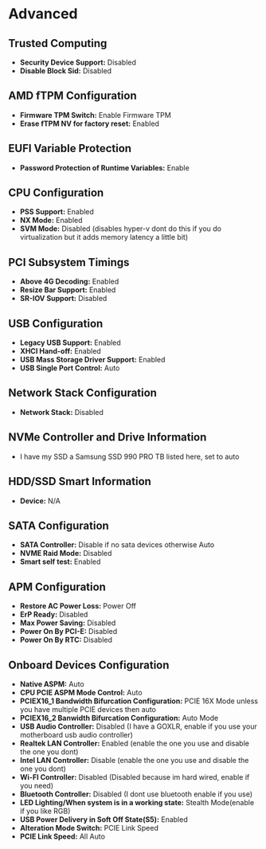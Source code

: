 # Advanced

## Trusted Computing
- **Security Device Support:** Disabled
- **Disable Block Sid:** Disabled

## AMD fTPM Configuration
- **Firmware TPM Switch:** Enable Firmware TPM
- **Erase fTPM NV for factory reset:** Enabled

## EUFI Variable Protection
- **Password Protection of Runtime Variables:** Enable

## CPU Configuration
- **PSS Support:** Enabled
- **NX Mode:** Enabled
- **SVM Mode:** Disabled (disables hyper-v dont do this if you do virtualization but it adds memory latency a little bit)

## PCI Subsystem Timings
- **Above 4G Decoding:** Enabled
- **Resize Bar Support:** Enabled
- **SR-IOV Support:** Disabled

## USB Configuration
- **Legacy USB Support:** Enabled
- **XHCI Hand-off:** Enabled
- **USB Mass Storage Driver Support:** Enabled
- **USB Single Port Control:** Auto

## Network Stack Configuration
- **Network Stack:** Disabled

## NVMe Controller and Drive Information
- I have my SSD a Samsung SSD 990 PRO TB listed here, set to auto

## HDD/SSD Smart Information
- **Device:** N/A

## SATA Configuration
- **SATA Controller:** Disable if no sata devices otherwise Auto
- **NVME Raid Mode:** Disabled
- **Smart self test:** Enabled

## APM Configuration
- **Restore AC Power Loss:** Power Off
- **ErP Ready:** Disabled
- **Max Power Saving:** Disabled
- **Power On By PCI-E:** Disabled
- **Power On By RTC:** Disabled

## Onboard Devices Configuration
- **Native ASPM:** Auto
- **CPU PCIE ASPM Mode Control:** Auto
- **PCIEX16_1 Bandwidth Bifurcation Configuration:** PCIE 16X Mode unless you have multiple PCIE devices then auto
- **PCIEX16_2 Banwidth Bifurcation Configuration:** Auto Mode
- **USB Audio Controller:** Disabled (I have a GOXLR, enable if you use your motherboard usb audio controller)
- **Realtek LAN Controller:** Enabled (enable the one you use and disable the one you dont)
- **Intel LAN Controller:** Disable (enable the one you use and disable the one you dont)
- **Wi-FI Controller:** Disabled (Disabled because im hard wired, enable if you need)
- **Bluetooth Controller:** Disabled (I dont use bluetooth enable if you use)
- **LED Lighting/When system is in a working state:** Stealth Mode(enable if you like RGB)
- **USB Power Delivery in Soft Off State(S5):** Enabled
- **Alteration Mode Switch:** PCIE Link Speed
- **PCIE Link Speed:** All Auto
